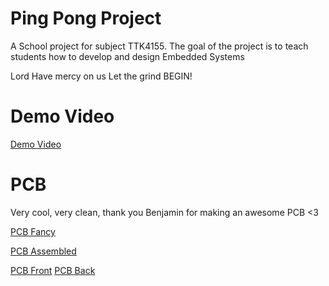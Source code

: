 # Ping Pong Project
A School project for subject TTK4155. The goal of the project is to teach students how to develop and design Embedded Systems

Lord Have mercy on us
Let the grind BEGIN!



# Demo Video
[Demo Video](media/Working%20Demo.mp4)



# PCB
Very cool, very clean, thank you Benjamin for making an awesome PCB <3

[PCB Fancy](media/PCB%20Fancy.jpg)

[PCB Assembled](media/PCB%20Assembled.jpg)

[PCB Front](media/PCB%20Front.jpg)
[PCB Back](media/PCB%20Back.jpg)
